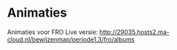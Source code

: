 # Animaties
Animaties voor FRO
Live versie: http://29035.hosts2.ma-cloud.nl/bewijzenmap/periode1.3/fro/albums
